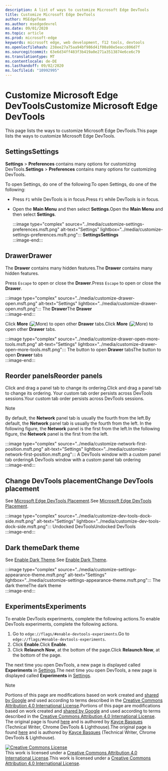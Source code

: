 ```yaml
---
description: A list of ways to customize Microsoft Edge DevTools
title: Customize Microsoft Edge DevTools
author: MSEdgeTeam
ms.author: msedgedevrel
ms.date: 09/01/2020
ms.topic: article
ms.prod: microsoft-edge
keywords: microsoft edge, web development, f12 tools, devtools
ms.openlocfilehash: 238ee27a75aa94bf986d41f00a98e5eacc806d7f
ms.sourcegitcommit: 63e6d34ff483f3b419a0e271a3513874e6ce6c79
ms.translationtype: MT
ms.contentlocale: de-DE
ms.lasthandoff: 09/02/2020
ms.locfileid: "10992995"
---
```

<!-- Copyright Kayce Basques 

   Licensed under the Apache License, Version 2.0 (the "License");
   you may not use this file except in compliance with the License.
   You may obtain a copy of the License at

       https://www.apache.org/licenses/LICENSE-2.0

   Unless required by applicable law or agreed to in writing, software
   distributed under the License is distributed on an "AS IS" BASIS,
   WITHOUT WARRANTIES OR CONDITIONS OF ANY KIND, either express or implied.
   See the License for the specific language governing permissions and
   limitations under the License.  -->





# <span data-ttu-id="97041-104">Customize Microsoft Edge DevTools</span><span class="sxs-lookup"><span data-stu-id="97041-104">Customize Microsoft Edge DevTools</span></span>   

  

<span data-ttu-id="97041-105">This page lists the ways to customize Microsoft Edge DevTools.</span><span class="sxs-lookup"><span data-stu-id="97041-105">This page lists the ways to customize Microsoft Edge DevTools.</span></span>  

## <span data-ttu-id="97041-106">Settings</span><span class="sxs-lookup"><span data-stu-id="97041-106">Settings</span></span>   

<span data-ttu-id="97041-107">**Settings** > **Preferences** contains many options for customizing DevTools.</span><span class="sxs-lookup"><span data-stu-id="97041-107">**Settings** > **Preferences** contains many options for customizing DevTools.</span></span>  

<span data-ttu-id="97041-108">To open Settings, do one of the following:</span><span class="sxs-lookup"><span data-stu-id="97041-108">To open Settings, do one of the following:</span></span>  

*   <span data-ttu-id="97041-109">Press `F1` while DevTools is in focus.</span><span class="sxs-lookup"><span data-stu-id="97041-109">Press `F1` while DevTools is in focus.</span></span>  
*   <span data-ttu-id="97041-110">Open the **Main Menu** and then select **Settings**.</span><span class="sxs-lookup"><span data-stu-id="97041-110">Open the **Main Menu** and then select **Settings**.</span></span>  
    
    :::image type="complex" source="../media/customize-settings-preferences.msft.png" alt-text="Settings" lightbox="../media/customize-settings-preferences.msft.png":::
       **<span data-ttu-id="97041-112">Settings</span><span class="sxs-lookup"><span data-stu-id="97041-112">Settings</span></span>**  
    :::image-end:::  
    
## <span data-ttu-id="97041-113">Drawer</span><span class="sxs-lookup"><span data-stu-id="97041-113">Drawer</span></span>   

<span data-ttu-id="97041-114">The **Drawer** contains many hidden features.</span><span class="sxs-lookup"><span data-stu-id="97041-114">The **Drawer** contains many hidden features.</span></span>  

<span data-ttu-id="97041-115">Press `Escape` to open or close the **Drawer**.</span><span class="sxs-lookup"><span data-stu-id="97041-115">Press `Escape` to open or close the **Drawer**.</span></span>  

:::image type="complex" source="../media/customize-drawer-open.msft.png" alt-text="Settings" lightbox="../media/customize-drawer-open.msft.png":::
   <span data-ttu-id="97041-117">The **Drawer**</span><span class="sxs-lookup"><span data-stu-id="97041-117">The **Drawer**</span></span>  
:::image-end:::  

<span data-ttu-id="97041-118">Click **More** \(![More][ImageMoreIcon]\) to open other **Drawer** tabs.</span><span class="sxs-lookup"><span data-stu-id="97041-118">Click **More** \(![More][ImageMoreIcon]\) to open other **Drawer** tabs.</span></span>  

:::image type="complex" source="../media/customize-drawer-open-more-tools.msft.png" alt-text="Settings" lightbox="../media/customize-drawer-open-more-tools.msft.png":::
   <span data-ttu-id="97041-120">The button to open **Drawer** tabs</span><span class="sxs-lookup"><span data-stu-id="97041-120">The button to open **Drawer** tabs</span></span>  
:::image-end:::  

## <span data-ttu-id="97041-121">Reorder panels</span><span class="sxs-lookup"><span data-stu-id="97041-121">Reorder panels</span></span>   

<span data-ttu-id="97041-122">Click and drag a panel tab to change its ordering.</span><span class="sxs-lookup"><span data-stu-id="97041-122">Click and drag a panel tab to change its ordering.</span></span>  <span data-ttu-id="97041-123">Your custom tab order persists across DevTools sessions.</span><span class="sxs-lookup"><span data-stu-id="97041-123">Your custom tab order persists across DevTools sessions.</span></span>  

> [!NOTE]
> <span data-ttu-id="97041-124">By default, the **Network** panel tab is usually the fourth from the left.</span><span class="sxs-lookup"><span data-stu-id="97041-124">By default, the **Network** panel tab is usually the fourth from the left.</span></span>  <span data-ttu-id="97041-125">In the following figure, the **Network** panel is the first from the left.</span><span class="sxs-lookup"><span data-stu-id="97041-125">In the following figure, the **Network** panel is the first from the left.</span></span>  

:::image type="complex" source="../media/customize-network-first-position.msft.png" alt-text="Settings" lightbox="../media/customize-network-first-position.msft.png":::
   <span data-ttu-id="97041-127">A DevTools window with a custom panel tab ordering</span><span class="sxs-lookup"><span data-stu-id="97041-127">A DevTools window with a custom panel tab ordering</span></span>  
:::image-end:::  

## <span data-ttu-id="97041-128">Change DevTools placement</span><span class="sxs-lookup"><span data-stu-id="97041-128">Change DevTools placement</span></span>   

<span data-ttu-id="97041-129">See [Microsoft Edge DevTools Placement][DevToolsPlacement].</span><span class="sxs-lookup"><span data-stu-id="97041-129">See [Microsoft Edge DevTools Placement][DevToolsPlacement].</span></span>  

:::image type="complex" source="../media/customize-dev-tools-dock-side.msft.png" alt-text="Settings" lightbox="../media/customize-dev-tools-dock-side.msft.png":::
   <span data-ttu-id="97041-131">Undocked DevTools</span><span class="sxs-lookup"><span data-stu-id="97041-131">Undocked DevTools</span></span>  
:::image-end:::  

## <span data-ttu-id="97041-132">Dark theme</span><span class="sxs-lookup"><span data-stu-id="97041-132">Dark theme</span></span>   

<span data-ttu-id="97041-133">See [Enable Dark Theme][DarkTheme].</span><span class="sxs-lookup"><span data-stu-id="97041-133">See [Enable Dark Theme][DarkTheme].</span></span>  

:::image type="complex" source="../media/customize-settings-appearance-theme.msft.png" alt-text="Settings" lightbox="../media/customize-settings-appearance-theme.msft.png":::
   <span data-ttu-id="97041-135">The dark theme</span><span class="sxs-lookup"><span data-stu-id="97041-135">The dark theme</span></span>  
:::image-end:::  

## <span data-ttu-id="97041-136">Experiments</span><span class="sxs-lookup"><span data-stu-id="97041-136">Experiments</span></span>   

<span data-ttu-id="97041-137">To enable DevTools experiments, complete the following actions.</span><span class="sxs-lookup"><span data-stu-id="97041-137">To enable DevTools experiments, complete the following actions.</span></span>  

1.  <span data-ttu-id="97041-138">Go to `edge://flags/#enable-devtools-experiments`.</span><span class="sxs-lookup"><span data-stu-id="97041-138">Go to `edge://flags/#enable-devtools-experiments`.</span></span>  
1.  <span data-ttu-id="97041-139">Click **Enable**.</span><span class="sxs-lookup"><span data-stu-id="97041-139">Click **Enable**.</span></span>  
1.  <span data-ttu-id="97041-140">Click **Relaunch Now**, at the bottom of the page.</span><span class="sxs-lookup"><span data-stu-id="97041-140">Click **Relaunch Now**, at the bottom of the page.</span></span>  

<span data-ttu-id="97041-141">The next time you open DevTools, a new page is displayed called **Experiments** in [Settings](#settings).</span><span class="sxs-lookup"><span data-stu-id="97041-141">The next time you open DevTools, a new page is displayed called **Experiments** in [Settings](#settings).</span></span>  

<!--  
   

  
-->  

<!-- image links -->  

[ImageMoreIcon]: ../media/more-icon.msft.png  

<!-- links -->  

[DevToolsPlacement]: ./placement.md "Change Microsoft Edge DevTools placement | Microsoft Docs"  
[DarkTheme]: ./dark-theme.md "Enable Dark Theme in Microsoft Edge DevTools | Microsoft Docs"  

> [!NOTE]
> <span data-ttu-id="97041-144">Portions of this page are modifications based on work created and [shared by Google][GoogleSitePolicies] and used according to terms described in the [Creative Commons Attribution 4.0 International License][CCA4IL].</span><span class="sxs-lookup"><span data-stu-id="97041-144">Portions of this page are modifications based on work created and [shared by Google][GoogleSitePolicies] and used according to terms described in the [Creative Commons Attribution 4.0 International License][CCA4IL].</span></span>  
> <span data-ttu-id="97041-145">The original page is found [here](https://developers.google.com/web/tools/chrome-devtools/customize/index) and is authored by [Kayce Basques][KayceBasques] \(Technical Writer, Chrome DevTools \& Lighthouse\).</span><span class="sxs-lookup"><span data-stu-id="97041-145">The original page is found [here](https://developers.google.com/web/tools/chrome-devtools/customize/index) and is authored by [Kayce Basques][KayceBasques] \(Technical Writer, Chrome DevTools \& Lighthouse\).</span></span>  

[![Creative Commons License][CCby4Image]][CCA4IL]  
<span data-ttu-id="97041-147">This work is licensed under a [Creative Commons Attribution 4.0 International License][CCA4IL].</span><span class="sxs-lookup"><span data-stu-id="97041-147">This work is licensed under a [Creative Commons Attribution 4.0 International License][CCA4IL].</span></span>  

[CCA4IL]: https://creativecommons.org/licenses/by/4.0  
[CCby4Image]: https://i.creativecommons.org/l/by/4.0/88x31.png  
[GoogleSitePolicies]: https://developers.google.com/terms/site-policies  
[KayceBasques]: https://developers.google.com/web/resources/contributors/kaycebasques  
